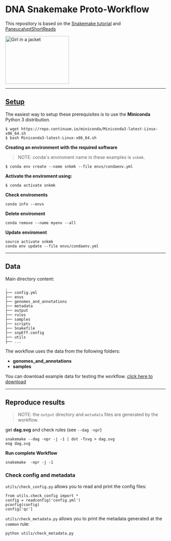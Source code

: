 # DNA Snakemake Proto-Workflow

This repository is based on the [Snakemake tutorial](http://snakemake.readthedocs.io/en/latest/tutorial/welcome.html) and [PaneucalyptShortReads](https://github.com/kdmurray91/PaneucalyptShortReads)


 <img src="https://divingintogeneticsandgenomics.rbind.io/img/snakemake.png" alt="Girl in a jacket" width="200" height="150">  

----

## [Setup](https://snakemake.readthedocs.io/en/stable/tutorial/setup.html)

The easiest way to setup these prerequisites is to use the **Miniconda** Python 3 distribution.

```
$ wget https://repo.continuum.io/miniconda/Miniconda3-latest-Linux-x86_64.sh
$ bash Miniconda3-latest-Linux-x86_64.sh
```

**Creating an environment with the required software**

> NOTE: conda's enviroment name in these examples is `snkmk`.

```
$ conda env create --name snkmk --file envs/condaenv.yml
```

**Activate the enviroment using:**

```
$ conda activate snkmk
```

**Check enviroments**
```
conda info --envs
```

**Delete enviroment**
```
conda remove --name myenv --all
```

**Update enviroment**

```
source activate snkmk
conda env update --file envs/condaenv.yml
```

----

## Data

Main directory content:

```
.
├── config.yml
├── envs
├── genomes_and_annotations
├── metadata
├── output
├── rules
├── samples
├── scripts
├── Snakefile
├── snpEff.config
├── utils
├── ...
```

The workflow uses the data from the following folders:

- **genomes_and_annotations**
- **samples**

You can download example data for testing the workflow. [click here to download](https://drive.google.com/drive/folders/1kpJsghU-jNTSKC9uEB9khos390lZNROr?usp=sharing)


----

## Reproduce results

> NOTE: the ```output``` directory and ```metadata``` files are generated by the workflow.

get **dag.svg** and check rules (see ```--dag -npr```)

```
snakemake --dag -npr -j -1 | dot -Tsvg > dag.svg
eog dag.svg
```

**Run complete Workflow**

```
snakemake  -npr -j -1
```

### Check config and metadata

```utils/check_config.py``` allows you to read and print the config files:

```
from utils.check_config import *
config = readconfig('config.yml')
pconfig(config)
config['qc']
```


```utils/check_metadata.py``` allows you to print the metadata generated at the ```common``` rule:

```
python utils/check_metadata.py
```
